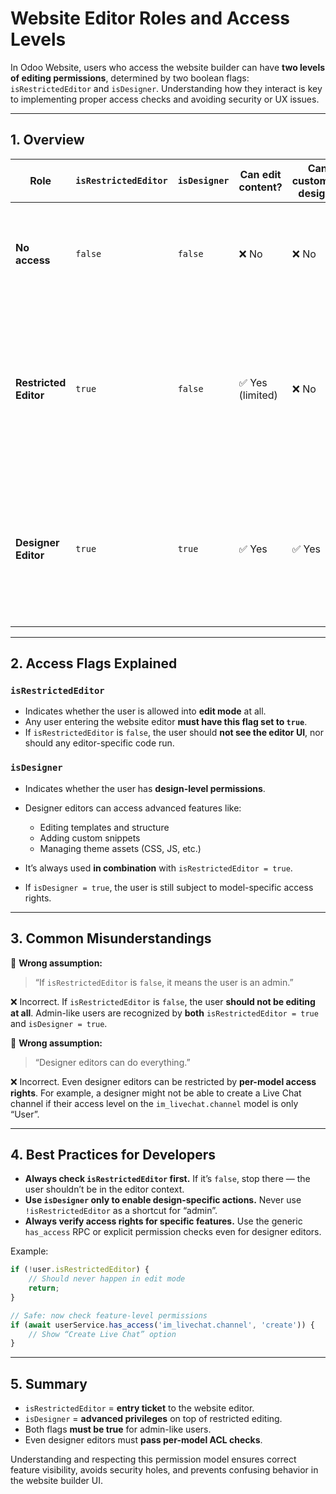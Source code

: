 # Website Editor Roles and Access Levels

In Odoo Website, users who access the website builder can have **two levels of editing permissions**, determined by two boolean flags: `isRestrictedEditor` and `isDesigner`.
Understanding how they interact is key to implementing proper access checks and avoiding security or UX issues.

---

## 1. Overview

| Role                  | `isRestrictedEditor` | `isDesigner` | Can edit content? | Can customize design? | Notes                                                                                                                     |
| --------------------- | -------------------- | ------------ | ----------------- | --------------------- | ------------------------------------------------------------------------------------------------------------------------- |
| **No access**         | `false`              | `false`      | ❌ No              | ❌ No                  | Cannot access the editor at all. Should never enter editor-related flows.                                                 |
| **Restricted Editor** | `true`               | `false`      | ✅ Yes (limited)   | ❌ No                  | Can create, edit, and delete content based on their access rights, but **cannot change templates, structure, or design**. |
| **Designer Editor**   | `true`               | `true`       | ✅ Yes             | ✅ Yes                 | Full editing capabilities, including structure, templates, CSS, and advanced features. Still subject to per-model ACLs.   |

---

## 2. Access Flags Explained

### `isRestrictedEditor`

* Indicates whether the user is allowed into **edit mode** at all.
* Any user entering the website editor **must have this flag set to `true`**.
* If `isRestrictedEditor` is `false`, the user should **not see the editor UI**, nor should any editor-specific code run.

### `isDesigner`

* Indicates whether the user has **design-level permissions**.
* Designer editors can access advanced features like:

  * Editing templates and structure
  * Adding custom snippets
  * Managing theme assets (CSS, JS, etc.)
* It’s always used **in combination** with `isRestrictedEditor = true`.
* If `isDesigner = true`, the user is still subject to model-specific access rights.

---

## 3. Common Misunderstandings

🚫 **Wrong assumption:**

> “If `isRestrictedEditor` is `false`, it means the user is an admin.”

❌ Incorrect.
If `isRestrictedEditor` is `false`, the user **should not be editing at all**. Admin-like users are recognized by **both** `isRestrictedEditor = true` and `isDesigner = true`.

🚫 **Wrong assumption:**

> “Designer editors can do everything.”

❌ Incorrect.
Even designer editors can be restricted by **per-model access rights**. For example, a designer might not be able to create a Live Chat channel if their access level on the `im_livechat.channel` model is only “User”.

---

## 4. Best Practices for Developers

* **Always check `isRestrictedEditor` first.**
  If it’s `false`, stop there — the user shouldn’t be in the editor context.
* **Use `isDesigner` only to enable design-specific actions.**
  Never use `!isRestrictedEditor` as a shortcut for “admin”.
* **Always verify access rights for specific features.**
  Use the generic `has_access` RPC or explicit permission checks even for designer editors.

Example:

```js
if (!user.isRestrictedEditor) {
    // Should never happen in edit mode
    return;
}

// Safe: now check feature-level permissions
if (await userService.has_access('im_livechat.channel', 'create')) {
    // Show “Create Live Chat” option
}
```

---

## 5. Summary

* `isRestrictedEditor` = **entry ticket** to the website editor.
* `isDesigner` = **advanced privileges** on top of restricted editing.
* Both flags **must be true** for admin-like users.
* Even designer editors must **pass per-model ACL checks**.

Understanding and respecting this permission model ensures correct feature visibility, avoids security holes, and prevents confusing behavior in the website builder UI.
